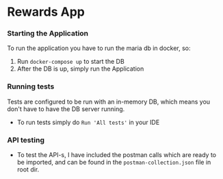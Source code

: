 # Rewards App

### Starting the Application

To run the application you have to run the maria db in docker, so:
1. Run `docker-compose up` to start the DB
2. After the DB is up, simply run the Application


### Running tests
Tests are configured to be run with an in-memory DB, which means you don't have to have the DB server running.
- To run tests simply do `Run 'All tests'` in your IDE


### API testing
- To test the API-s, I have included the postman calls which are ready to be imported,
and can be found in the `postman-collection.json` file in root dir.
